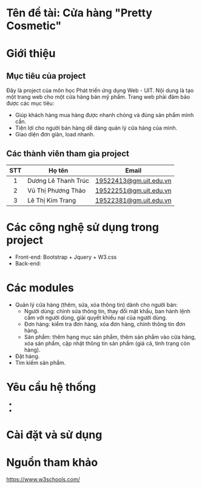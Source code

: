 # Tên đề tài: Cửa hàng "Pretty Cosmetic"
# Giới thiệu
## Mục tiêu của project
Đây là project của môn học Phát triển ứng dụng Web - UIT. Nội dung là tạo một trang web cho một cửa hàng bán mỹ phẩm.
Trang web phải đảm bảo được các mục tiêu:
- Giúp khách hàng mua hàng được nhanh chóng và đúng sản phẩm mình cần.
- Tiện lợi cho người bán hàng dễ dàng quản lý cửa hàng của mình.
- Giao diện đơn giản, load nhanh.
## Các thành viên tham gia project

| STT| Họ tên               | Email                  |
|:--:|----------------------|------------------------|
| 1  | Dương Lê Thanh Trúc  | 19522413@gm.uit.edu.vn |
| 2  | Vũ Thị Phương Thảo   | 19522251@gm.uit.edu.vn |
| 3  | Lê Thị Kim Trang     | 19522381@gm.uit.edu.vn |


# Các công nghệ sử dụng trong project
- Front-end: Bootstrap + Jquery + W3.css
- Back-end: 
# Các modules
- Quản lý cửa hàng (thêm, sửa, xóa thông tin) dành cho người bán:
  + Người dùng: chỉnh sửa thông tin, thay đổi mật khẩu, ban hành lệnh cấm với người dùng, giải quyết khiếu nại của người dùng.
  + Đơn hàng: kiểm tra đơn hàng, xóa đơn hàng, chỉnh thông tin đơn hàng.
  + Sản phẩm: thêm hạng mục sản phẩm, thêm sản phẩm vào cửa hàng, xóa sản phẩm, cập nhật thông tin sản phẩm (giá cả, tình trạng còn hàng).
- Đặt hàng.
- Tìm kiếm sản phẩm.
# Yêu cầu hệ thống
-
- 
# Cài đặt và sử dụng

# Nguồn tham khảo
https://www.w3schools.com/ 

